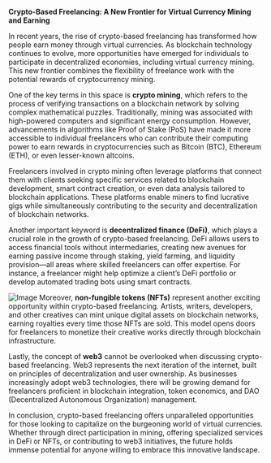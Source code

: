 **Crypto-Based Freelancing: A New Frontier for Virtual Currency Mining and Earning**

In recent years, the rise of crypto-based freelancing has transformed how people earn money through virtual currencies. As blockchain technology continues to evolve, more opportunities have emerged for individuals to participate in decentralized economies, including virtual currency mining. This new frontier combines the flexibility of freelance work with the potential rewards of cryptocurrency mining.

One of the key terms in this space is **crypto mining**, which refers to the process of verifying transactions on a blockchain network by solving complex mathematical puzzles. Traditionally, mining was associated with high-powered computers and significant energy consumption. However, advancements in algorithms like Proof of Stake (PoS) have made it more accessible to individual freelancers who can contribute their computing power to earn rewards in cryptocurrencies such as Bitcoin (BTC), Ethereum (ETH), or even lesser-known altcoins.

Freelancers involved in crypto mining often leverage platforms that connect them with clients seeking specific services related to blockchain development, smart contract creation, or even data analysis tailored to blockchain applications. These platforms enable miners to find lucrative gigs while simultaneously contributing to the security and decentralization of blockchain networks.

Another important keyword is **decentralized finance (DeFi)**, which plays a crucial role in the growth of crypto-based freelancing. DeFi allows users to access financial tools without intermediaries, creating new avenues for earning passive income through staking, yield farming, and liquidity provision—all areas where skilled freelancers can offer expertise. For instance, a freelancer might help optimize a client’s DeFi portfolio or develop automated trading bots using smart contracts.


![Image](https://github.com/user-attachments/assets/31692037-0104-4703-abd1-696b6a7dd41b)
Moreover, **non-fungible tokens (NFTs)** represent another exciting opportunity within crypto-based freelancing. Artists, writers, developers, and other creatives can mint unique digital assets on blockchain networks, earning royalties every time those NFTs are sold. This model opens doors for freelancers to monetize their creative works directly through blockchain infrastructure.

Lastly, the concept of **web3** cannot be overlooked when discussing crypto-based freelancing. Web3 represents the next iteration of the internet, built on principles of decentralization and user ownership. As businesses increasingly adopt web3 technologies, there will be growing demand for freelancers proficient in blockchain integration, token economics, and DAO (Decentralized Autonomous Organization) management.

In conclusion, crypto-based freelancing offers unparalleled opportunities for those looking to capitalize on the burgeoning world of virtual currencies. Whether through direct participation in mining, offering specialized services in DeFi or NFTs, or contributing to web3 initiatives, the future holds immense potential for anyone willing to embrace this innovative landscape.
